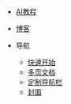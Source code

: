 <!-- _navbar.md -->

* [AI教程](https://martins.nom.za/)
* [博客](https://blog.nosame.site/)

* 导航

  * [快速开始](zh-cn/quickstart.md)
  * [多页文档](zh-cn/more-pages.md)
  * [定制导航栏](zh-cn/custom-navbar.md)
  * [封面](zh-cn/cover.md)



